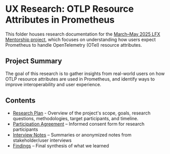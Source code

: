 # UX Research: OTLP Resource Attributes in Prometheus

This folder houses research documentation for the [March–May 2025 LFX Mentorship project](https://mentorship.lfx.linuxfoundation.org/project/36e3f336-ce78-4074-b833-012015eb59be), which focuses on understanding how users expect Prometheus to handle OpenTelemetry (OTel) resource attributes.

## Project Summary

The goal of this research is to gather insights from real-world users on how OTLP resource attributes are used in Prometheus, and identify ways to improve interoperability and user experience.

## Contents

- [Research Plan](research-plan.md) - Overview of the project's scope, goals, research questions, methodologies, target participants, and timeline.
- [Participation Agreement](participation-agreement.md) – Informed consent form for research participants
- [Interview Notes](interview-notes.md) – Summaries or anonymized notes from stakeholder/user interviews
- [Findings](findings.md) – Final synthesis of what we learned
